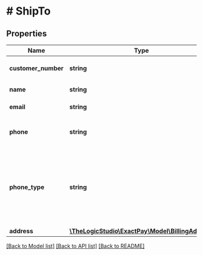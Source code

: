 # # ShipTo

## Properties

Name | Type | Description | Notes
------------ | ------------- | ------------- | -------------
**customer_number** | **string** | Customer Identification number. | [optional]
**name** | **string** | Name of the customer. | [optional]
**email** | **string** | Email of the customer. | [optional]
**phone** | **string** | Phone number of the customer. | [optional]
**phone_type** | **string** | H &#x3D; Home, W &#x3D; Work, D &#x3D; Day, N &#x3D; Night. Phone type is required when a phone number is supplied. | [optional]
**address** | [**\TheLogicStudio\ExactPay\Model\BillingAddress**](BillingAddress.md) |  | [optional]

[[Back to Model list]](../../README.md#models) [[Back to API list]](../../README.md#endpoints) [[Back to README]](../../README.md)
